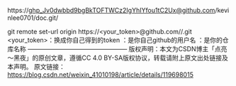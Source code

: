 https://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@github.com/kevinlee0701/doc.git/


git remote set-url origin https://<your_token>@github.com/<USERNAME>/<REPO>.git
<your_token>：换成你自己得到的token
<USERNAME>：是你自己github的用户名
<REPO>：是你的仓库名称
————————————————
版权声明：本文为CSDN博主「点亮～黑夜」的原创文章，遵循CC 4.0 BY-SA版权协议，转载请附上原文出处链接及本声明。
原文链接：https://blog.csdn.net/weixin_41010198/article/details/119698015